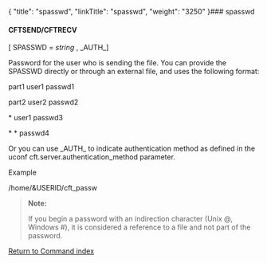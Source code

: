{
    "title": "spasswd",
    "linkTitle": "spasswd",
    "weight": "3250"
}### spasswd

#### CFTSEND/CFTRECV

\[ SPASSWD = *string* , \_AUTH\_\]

Password for the user who is sending the file. You can provide the SPASSWD directly or through an external file, and uses the following format:

part1 user1 passwd1

part2 user2 passwd2

\* user1 passwd3

\* \* passwd4

Or you can use \_AUTH\_ to indicate authentication method as defined in the uconf <span class="code">cft.server.authentication\_method</span> parameter.

Example

<span class="code">/home/&USERID/cft\_passw</span>

> **Note:**
>
> If you begin a password with an indirection character (Unix @, Windows #), it is considered a reference to a file and not part of the password.

[Return to Command index](../../)

 
